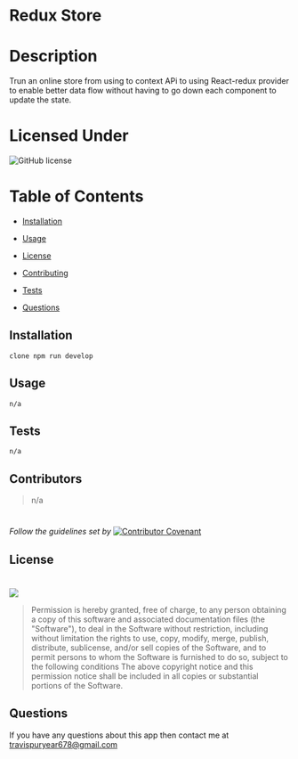 # Redux Store
   
  
  # Description
  Trun an online store from using to context APi to using React-redux provider to enable better data flow without having to go down each component to update the state.
  # Licensed Under
  ![GitHub license](https://img.shields.io/badge/License-MIT-black.svg)
  # Table of Contents
  * [Installation](#Installation)

  * [Usage](#Usage)

  * [License](#License)

  * [Contributing](#Contributing)
  


  * [Tests](#Tests)

  * [Questions](#Questions)

  ## Installation
  <code>clone npm run develop</code>
  ## Usage
  <code>n/a</code>
  
  ## Tests
  <code>n/a</code>
  
  
  
  
  
  ## Contributors
  >n/a
  #
  *Follow the guidelines set by*    [![Contributor Covenant](https://img.shields.io/badge/Contributor%20Covenant-2.1-4baaaa.svg)](https://www.contributor-covenant.org/)
  ## License
  #
  [<img src="https://img.shields.io/badge/link-MIT-black.svg">](https://opensource.org/licenses/MIT)
  <br>
  >Permission is hereby granted, free of charge, to any person obtaining a copy of this software and associated documentation files (the "Software"), to deal in the Software without restriction, including without limitation the rights to use, copy, modify, merge, publish, distribute, sublicense, and/or sell copies of the Software, and to permit persons to whom the Software is furnished to do so, subject to the following conditions The above copyright notice and this permission notice shall be included in all copies or substantial portions of the Software.
  
  ## Questions
  If you have any questions about this app then contact me at travispuryear678@gmail.com



